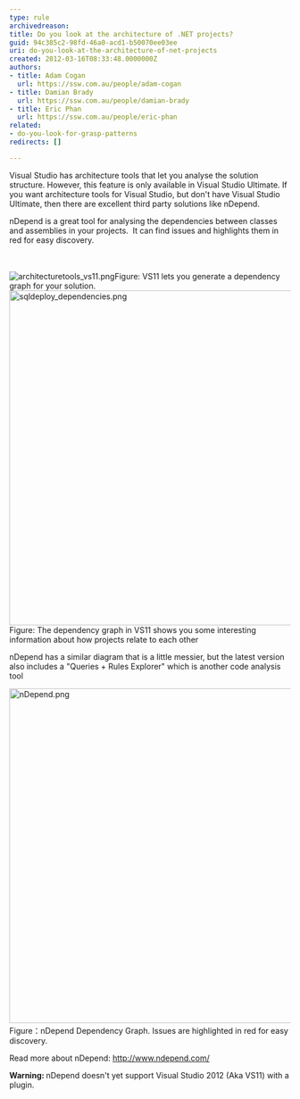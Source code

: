 ```yaml
---
type: rule
archivedreason: 
title: Do you look at the architecture of .NET projects?
guid: 94c385c2-98fd-46a0-acd1-b50070ee03ee
uri: do-you-look-at-the-architecture-of-net-projects
created: 2012-03-16T08:33:48.0000000Z
authors:
- title: Adam Cogan
  url: https://ssw.com.au/people/adam-cogan
- title: Damian Brady
  url: https://ssw.com.au/people/damian-brady
- title: Eric Phan
  url: https://ssw.com.au/people/eric-phan
related:
- do-you-look-for-grasp-patterns
redirects: []

---
```



<p>Visual Studio has architecture tools that let you analyse the solution structure. However,&#160;this feature is only available in Visual Studio Ultimate. If you want architecture tools for Visual Studio, but don't have Visual Studio Ultimate, then there are excellent third party solutions like nDepend.</p>
<p>nDepend is a great tool for analysing the dependencies between classes and assemblies in your projects.&#160; It can find issues and highlights them in red for easy discovery.</p>
<br><excerpt class='endintro'></excerpt><br>
<img class="ms-rteCustom-ImageArea" src="/SoftwareDevelopment/RulestobetterArchitectureandCodeReview/PublishingImages/ArchitectureToolsVS11.png" alt="architecturetools_vs11.png" /><span class="ssw-rteStyle-FigureNormal">Figure&#58; VS11 lets you generate a dependency graph for your solution.</span>
<img class="ms-rteCustom-ImageArea" src="/SoftwareDevelopment/RulestobetterArchitectureandCodeReview/PublishingImages/DependencyDiagramInVS11.png" alt="sqldeploy_dependencies.png" style="width&#58;600px;" />
<span class="ssw-rteStyle-FigureNormal">Figure&#58; The dependency graph in VS11 shows you some interesting information about how projects relate to each other</span>
<p>nDepend has a similar diagram that is a little messier, but the latest version also includes a &quot;Queries + Rules Explorer&quot; which is another code analysis tool</p>
<img class="ms-rteCustom-ImageArea" src="/SoftwareDevelopment/RulestobetterArchitectureandCodeReview/PublishingImages/nDependDependencyGraph.png" alt="nDepend.png" style="width&#58;600px;" />​
<span class="ssw-rteStyle-FigureNormal">Figure：nDepend Dependency Graph. Issues are highlighted in red for easy discovery.</span>
<p>Read more about nDepend&#58; <a href="http&#58;//www.ndepend.com/">http&#58;//www.ndepend.com/</a></p>
<p><strong>Warning&#58; </strong>nDepend doesn't yet support Visual Studio 2012 (Aka VS11) with a plugin.</p>


